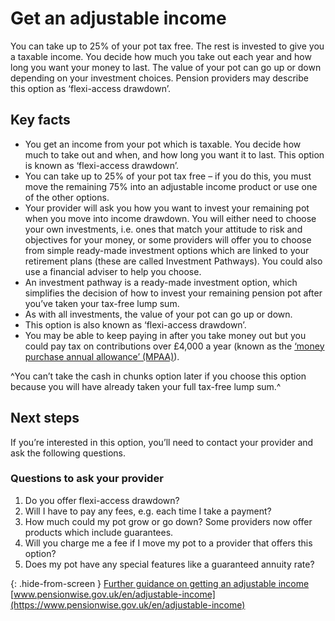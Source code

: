 # Get an adjustable income

You can take up to 25% of your pot tax free. The rest is invested to give you a taxable income. You decide how much you take out each year and how long you want your money to last. The value of your pot can go up or down depending on your investment choices. Pension providers may describe this option as ‘flexi-access drawdown’.

## Key facts

* You get an income from your pot which is taxable. You decide how much to take out and when, and how long you want it to last. This option is known as ‘flexi-access drawdown’.
* You can take up to 25% of your pot tax free – if you do this, you must move the remaining 75% into an adjustable income product or use one of the other options.
* Your provider will ask you how you want to invest your remaining pot when you move into income drawdown. You will either need to choose your own investments, i.e. ones that match your attitude to risk and objectives for your money, or some providers will offer you to choose from simple ready-made investment options which are linked to your retirement plans (these are called Investment Pathways). You could also use a financial adviser to help you choose.
* An investment pathway is a ready-made investment option, which simplifies the decision of how to invest your remaining pension pot after you’ve taken your tax-free lump sum.
* As with all investments, the value of your pot can go up or down.
* This option is also known as ‘flexi-access drawdown’.
* You may be able to keep paying in after you take money out but you could pay tax on contributions over £4,000 a year (known as the [‘money purchase annual allowance’ (MPAA)](https://www.gov.uk/tax-on-your-private-pension/annual-allowance#lower-allowance-if-you-take-money-from-a-pension-pot)).

^You can’t take the cash in chunks option later if you choose this option because you will have already taken your full tax-free lump sum.^

## Next steps

If you’re interested in this option, you’ll need to contact your provider and ask the following questions.

### Questions to ask your provider

1. Do you offer flexi-access drawdown?
2. Will I have to pay any fees, e.g. each time I take a payment?
3. How much could my pot grow or go down? Some providers now offer products which include guarantees.
4. Will you charge me a fee if I move my pot to a provider that offers this option?
5. Does my pot have any special features like a guaranteed annuity rate?

{: .hide-from-screen }
[Further guidance on getting an adjustable income](https://www.pensionwise.gov.uk/en/adjustable-income)<br>
[www.pensionwise.gov.uk/en/adjustable-income](https://www.pensionwise.gov.uk/en/adjustable-income)
